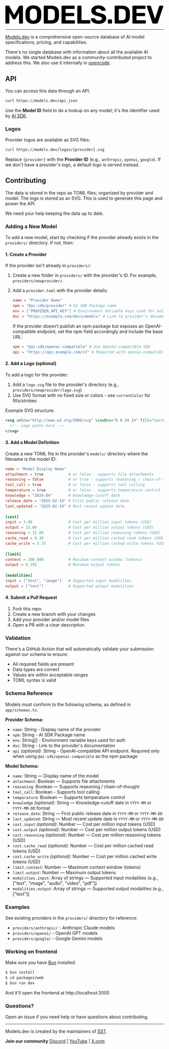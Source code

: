 <p align="center">
  <a href="https://models.dev">
    <picture>
      <source srcset="./logo-dark.svg" media="(prefers-color-scheme: dark)">
      <source srcset="./logo-light.svg" media="(prefers-color-scheme: light)">
      <img src="./logo-light.svg" alt="Models.dev logo">
    </picture>
  </a>
</p>

---

[Models.dev](https://models.dev) is a comprehensive open-source database of AI model specifications, pricing, and capabilities.

There's no single database with information about all the available AI models. We started Models.dev as a community-contributed project to address this. We also use it internally in [opencode](https://opencode.ai).

## API

You can access this data through an API.

```bash
curl https://models.dev/api.json
```

Use the **Model ID** field to do a lookup on any model; it's the identifier used by [AI SDK](https://ai-sdk.dev/).

### Logos

Provider logos are available as SVG files:

```bash
curl https://models.dev/logos/{provider}.svg
```

Replace `{provider}` with the **Provider ID** (e.g., `anthropic`, `openai`, `google`). If we don't have a provider's logo, a default logo is served instead.

## Contributing

The data is stored in the repo as TOML files; organized by provider and model. The logo is stored as an SVG. This is used to generate this page and power the API.

We need your help keeping the data up to date.

### Adding a New Model

To add a new model, start by checking if the provider already exists in the `providers/` directory. If not, then:

#### 1. Create a Provider

If the provider isn't already in `providers/`:

1. Create a new folder in `providers/` with the provider's ID. For example, `providers/newprovider/`.
2. Add a `provider.toml` with the provider details:

   ```toml
   name = "Provider Name"
   npm = "@ai-sdk/provider" # AI SDK Package name
   env = ["PROVIDER_API_KEY"] # Environment Variable keys used for auth
   doc = "https://example.com/docs/models" # Link to provider's documentation
   ```

   If the provider doesn’t publish an npm package but exposes an OpenAI-compatible endpoint, set the npm field accordingly and include the base URL:

   ```toml
   npm = "@ai-sdk/openai-compatible" # Use OpenAI-compatible SDK
   api = "https://api.example.com/v1" # Required with openai-compatible
   ```

#### 2. Add a Logo (optional)

To add a logo for the provider:

1. Add a `logo.svg` file to the provider's directory (e.g., `providers/newprovider/logo.svg`)
2. Use SVG format with no fixed size or colors - use `currentColor` for fills/strokes

Example SVG structure:

```svg
<svg xmlns="http://www.w3.org/2000/svg" viewBox="0 0 24 24" fill="currentColor">
  <!-- Logo paths here -->
</svg>
```

#### 3. Add a Model Definition

Create a new TOML file in the provider's `models/` directory where the filename is the model ID:

```toml
name = "Model Display Name"
attachment = true           # or false - supports file attachments
reasoning = false           # or true - supports reasoning / chain-of-thought
tool_call = true            # or false - supports tool calling
temperature = true          # or false - supports temperature control
knowledge = "2024-04"       # Knowledge-cutoff date
release_date = "2025-02-19" # First public release date
last_updated = "2025-02-19" # Most recent update date

[cost]
input = 3.00                # Cost per million input tokens (USD)
output = 15.00              # Cost per million output tokens (USD)
reasoning = 15.00           # Cost per million reasoning tokens (USD)
cache_read = 0.30           # Cost per million cached read tokens (USD)
cache_write = 3.75          # Cost per million cached write tokens (USD)

[limit]
context = 200_000           # Maximum context window (tokens)
output = 8_192              # Maximum output tokens

[modalities]
input = ["text", "image"]   # Supported input modalities
output = ["text"]           # Supported output modalities
```

#### 4. Submit a Pull Request

1. Fork this repo
2. Create a new branch with your changes
3. Add your provider and/or model files
4. Open a PR with a clear description

### Validation

There's a GitHub Action that will automatically validate your submission against our schema to ensure:

- All required fields are present
- Data types are correct
- Values are within acceptable ranges
- TOML syntax is valid

### Schema Reference

Models must conform to the following schema, as defined in `app/schemas.ts`.

**Provider Schema:**

- `name`: String - Display name of the provider
- `npm`: String - AI SDK Package name
- `env`: String[] - Environment variable keys used for auth
- `doc`: String - Link to the provider's documentation
- `api` _(optional)_: String - OpenAI-compatible API endpoint. Required only when using `@ai-sdk/openai-compatible` as the npm package

**Model Schema:**

- `name`: String — Display name of the model
- `attachment`: Boolean — Supports file attachments
- `reasoning`: Boolean — Supports reasoning / chain-of-thought
- `tool_call`: Boolean - Supports tool calling
- `temperature`: Boolean — Supports temperature control
- `knowledge` _(optional)_: String — Knowledge-cutoff date in `YYYY-MM` or `YYYY-MM-DD` format
- `release_date`: String — First public release date in `YYYY-MM` or `YYYY-MM-DD`
- `last_updated`: String — Most recent update date in `YYYY-MM` or `YYYY-MM-DD`
- `cost.input` _(optional)_: Number — Cost per million input tokens (USD)
- `cost.output` _(optional)_: Number — Cost per million output tokens (USD)
- `cost.reasoning` _(optional)_: Number — Cost per million reasoning tokens (USD)
- `cost.cache_read` _(optional)_: Number — Cost per million cached read tokens (USD)
- `cost.cache_write` _(optional)_: Number — Cost per million cached write tokens (USD)
- `limit.context`: Number — Maximum context window (tokens)
- `limit.output`: Number — Maximum output tokens
- `modalities.input`: Array of strings — Supported input modalities (e.g., ["text", "image", "audio", "video", "pdf"])
- `modalities.output`: Array of strings — Supported output modalities (e.g., ["text"])

### Examples

See existing providers in the `providers/` directory for reference:

- `providers/anthropic/` - Anthropic Claude models
- `providers/openai/` - OpenAI GPT models
- `providers/google/` - Google Gemini models

### Working on frontend

Make sure you have [Bun](https://bun.sh/) installed.

```bash
$ bun install
$ cd packages/web
$ bun run dev
```

And it'll open the frontend at http://localhost:3000

### Questions?

Open an issue if you need help or have questions about contributing.

---

Models.dev is created by the maintainers of [SST](https://sst.dev).

**Join our community** [Discord](https://sst.dev/discord) | [YouTube](https://www.youtube.com/c/sst-dev) | [X.com](https://x.com/SST_dev)
